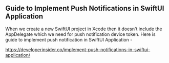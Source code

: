 ## Guide to Implement Push Notifications in SwiftUI Application

When we create a new SwiftUI project in Xcode then it doesn't include the AppDelegate which we need for push notification device token. Here is guide to implement push notification in SwiftUI Application -

https://developerinsider.co/implement-push-notifications-in-swiftui-application/
